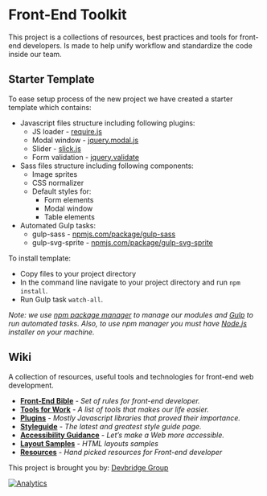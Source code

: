 # **Front-End Toolkit** #
This project is a collections of resources, best practices and tools for front-end developers. Is made to help unify workflow and standardize the code inside our team.

## Starter Template ##
To ease setup process of the new project we have created a starter template which contains:

* Javascript files structure including following plugins:
    * JS loader - [require.js](http://requirejs.org/)
    * Modal window - [jquery.modal.js](https://www.devbridge.com/sourcery/components/jquery-modal/)
    * Slider - [slick.js](http://kenwheeler.github.io/slick/)
    * Form validation - [jquery.validate](http://jqueryvalidation.org/)
* Sass files structure including following components:
    * Image sprites
    * CSS normalizer
    * Default styles for:
        * Form elements
        * Modal window
        * Table elements
* Automated Gulp tasks:
    * gulp-sass - [npmjs.com/package/gulp-sass](https://www.npmjs.com/package/gulp-sass)
    * gulp-svg-sprite - [npmjs.com/package/gulp-svg-sprite](https://www.npmjs.com/package/gulp-svg-sprite)


To install template:

* Copy files to your project directory
* In the command line navigate to your project directory and run `npm install`.
* Run Gulp task `watch-all`.

_Note: we use [npm package manager](https://www.npmjs.com/) to manage our modules and [Gulp](http://gulpjs.com/) to run automated tasks. Also, to use npm manager you must have [Node.js](https://nodejs.org/) installer on your machine._

## Wiki ##
A collection of resources, useful tools and technologies for front-end web development.

* **[Front-End Bible](https://github.com/devbridge/Front-End-Toolkit/wiki/Front-End-Bible)** - _Set of rules for front-end developer._
* **[Tools for Work](https://github.com/devbridge/Front-End-Toolkit/wiki/Tools-For-Work)** - _A list of tools that makes our life easier._
* **[Plugins](https://github.com/devbridge/Front-End-Toolkit/wiki/Plugins)** - _Mostly Javascript libraries that proved their importance._
* **[Styleguide](https://github.com/devbridge/Styleguide)** - _The latest and greatest style guide page._
* **[Accessibility Guidance](https://github.com/devbridge/Front-End-Toolkit/wiki/Accessibility-guidance)** - _Let’s make a Web more accessible._
* **[Layout Samples](https://github.com/devbridge/Front-End-Toolkit/wiki/Layout-samples)** - _HTML layouts samples_
* **[Resources](https://github.com/devbridge/Front-End-Toolkit/wiki/Front-end-resources-list)** - _Hand picked resources for Front-end developer_


This project is brought you by: [Devbridge Group](https://www.devbridge.com/) 

[![Analytics](https://ga-beacon.appspot.com/UA-73039601-1/Front-End-Toolkit/readme)](https://github.com/igrigorik/ga-beacon)

